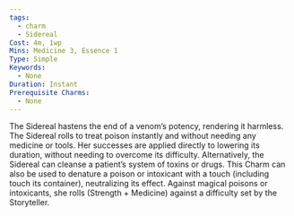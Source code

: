 ```yaml
---
tags:
  - charm
  - Sidereal
Cost: 4m, 1wp
Mins: Medicine 3, Essence 1
Type: Simple
Keywords:
  - None
Duration: Instant
Prerequisite Charms:
  - None
---
```

The Sidereal hastens the end of a venom’s potency, rendering it harmless. The Sidereal rolls to treat poison instantly and without needing any medicine or tools. Her successes are applied directly to lowering its duration, without needing to overcome its difficulty. Alternatively, the Sidereal can cleanse a patient’s system of toxins or drugs. This Charm can also be used to denature a poison or intoxicant with a touch (including touch its container), neutralizing its effect. Against magical poisons or intoxicants, she rolls (Strength + Medicine) against a difficulty set by the Storyteller.